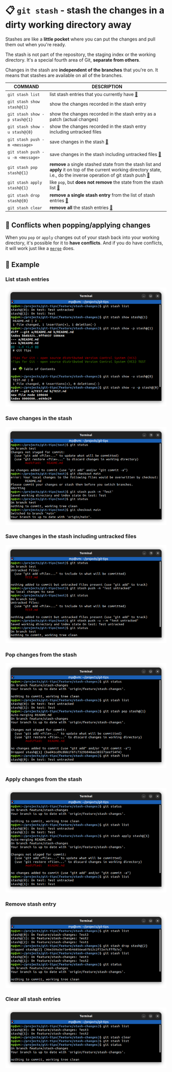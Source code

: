 # 📋 `git stash` - stash the changes in a dirty working directory away

Stashes are like a **little pocket** where you can put the changes and pull them out when you're ready.

The stash is not part of the repository, the staging index or the working directory. It's a special fourth area of Git, **separate from others**.

Changes in the stash are **independent of the branches** that you're on. It means that stashes are available on all of the branches.

| COMMAND                          | DESCRIPTION                                                                                                                                                                                        |
| -------------------------------- | -------------------------------------------------------------------------------------------------------------------------------------------------------------------------------------------------- |
| `git stash list`                 | list stash entries that you currently have [🔗](#list-stash-entries)                                                                                                                                |
| `git stash show stash@{1}`       | show the changes recorded in the stash entry                                                                                                                                                       |
| `git stash show -p stash@{1}`    | show the changes recorded in the stash entry as a patch (actual changes)                                                                                                                           |
| `git stash show -u stash@{0}`    | show the changes recorded in the stash entry including untracked files                                                                                                                             |
| `git stash push -m <message>`    | save changes in the stash [🔗](#save-changes-in-the-stash)                                                                                                                                          |
| `git stash push -u -m <message>` | save changes in the stash including untracked files [🔗](#save-changes-in-the-stash-including-untracked-files)                                                                                      |
| `git stash pop stash@{1}`        | **remove** a single stashed state from the stash list and **apply** it on top of the current working directory state, i.e., do the inverse operation of git stash push [🔗](#pop-changes-from-the-stash) |
| `git stash apply stash@{1}`      | like `pop`, but **does not remove** the state from the stash list [🔗](#apply-changes-from-the-stash)                                                                                               |
| `git stash drop stash@{0}`       | **remove a single stash entry** from the list of stash entries [🔗](#remove-stash-entry)                                                                                                            |
| `git stash clear`                | **remove all** the stash entries [🔗](#clear-all-stash-entries)                                                                                                                                     |

## 📌 Conflicts when popping/applying changes

When you `pop` or `apply` changes out of your stash back into your working directory, it's possible for it to **have conflicts**. And if you do have conflicts, it will work just like a [`merge`](../concepts/MERGE-CONFLICTS.md) does.

## 📌 Example

### List stash entries

![](images/git-stash-list.png)

### Save changes in the stash

![](images/git-stash-push.png)

### Save changes in the stash including untracked files

![](images/git-stash-push-untracked.png)

### Pop changes from the stash

![](images/git-stash-pop.png)

### Apply changes from the stash

![](images/git-stash-apply.png)

### Remove stash entry

![](images/git-stash-drop.png)

### Clear all stash entries

![](images/git-stash-clear.png)